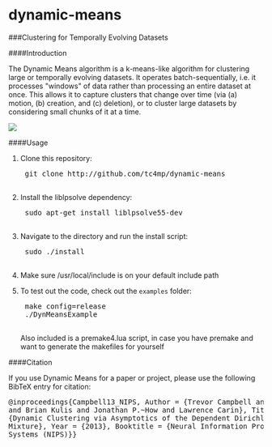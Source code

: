 dynamic-means
=============

###Clustering for Temporally Evolving Datasets

####Introduction

The Dynamic Means algorithm is a k-means-like algorithm for clustering large or temporally evolving datasets.
It operates batch-sequentially, i.e. it processes "windows" of data rather than processing an entire dataset
at once. This allows it to capture clusters that change over time (via (a) motion, (b) creation, and (c) deletion), or to
cluster large datasets by considering small chunks of it at a time.

![](https://github.com/tc4mp/dynamic-means/blob/master/imgs/clustermotion.png?raw=true)

####Usage
1. Clone this repository:
	<pre>
    git clone http://github.com/tc4mp/dynamic-means
    </pre>

2. Install the liblpsolve dependency:
	<pre>
	sudo apt-get install liblpsolve55-dev
	</pre>

3. Navigate to the directory and run the install script:
	<pre>
	sudo ./install
	</pre>

4. Make sure /usr/local/include is on your default include path

5. To test out the code, check out the `examples` folder:
	<pre>
	make config=release
	./DynMeansExample
	</pre>

	Also included is a premake4.lua script, in case you have premake and want to generate the makefiles for yourself

####Citation

If you use Dynamic Means for a paper or project, please use the following BibTeX entry for citation:
	<pre>
    @inproceedings{Campbell13_NIPS,
    	Author = {Trevor Campbell and Miao Liu and Brian Kulis and Jonathan P.~How and Lawrence Carin},
    	Title = {Dynamic Clustering via Asymptotics of the Dependent Dirichlet Process Mixture},
    	Year = {2013},
    	Booktitle = {Neural Information Processing Systems (NIPS)}}
   	</pre>


